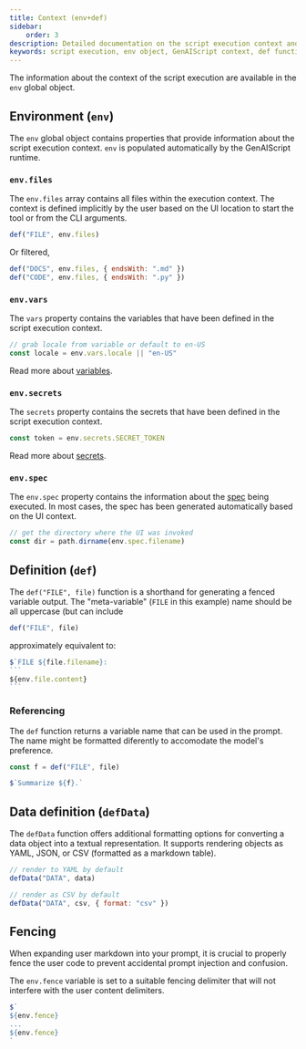 ```yaml
---
title: Context (env+def)
sidebar:
    order: 3
description: Detailed documentation on the script execution context and environment variables in GenAIScript.
keywords: script execution, env object, GenAIScript context, def function, env files
---
```


The information about the context of the script execution are available in the `env` global object.

## Environment (`env`)

The `env` global object contains properties that provide information about the script execution context.
`env` is populated automatically by the GenAIScript runtime.

### `env.files`

The `env.files` array contains all files within the execution context. The context is defined implicitly
by the user based on the UI location to start the tool or from the CLI arguments.

```js
def("FILE", env.files)
```

Or filtered,

```js
def("DOCS", env.files, { endsWith: ".md" })
def("CODE", env.files, { endsWith: ".py" })
```

### `env.vars`

The `vars` property contains the variables that have been defined in the script execution context.

```javascript
// grab locale from variable or default to en-US
const locale = env.vars.locale || "en-US"
```

Read more about [variables](/genaiscript/reference/scripts/variables).

### `env.secrets`

The `secrets` property contains the secrets that have been defined in the script execution context.

```javascript
const token = env.secrets.SECRET_TOKEN
```

Read more about [secrets](/genaiscript/reference/scripts/secrets).

### `env.spec`

The `env.spec` property contains the information about the [spec](/genaiscript/reference/scripts/spec) being executed.
In most cases, the spec has been generated automatically based on the UI context.

```js
// get the directory where the UI was invoked
const dir = path.dirname(env.spec.filename)
```

## Definition (`def`)

The `def("FILE", file)` function is a shorthand for generating a fenced variable output.
The "meta-variable" (`FILE` in this example) name should be all uppercase (but can include

```js
def("FILE", file)
```

approximately equivalent to:

````js
$`FILE ${file.filename}:
```
${env.file.content}
```
````

### Referencing

The `def` function returns a variable name that can be used in the prompt.
The name might be formatted diferently to accomodate the model's preference.

```js
const f = def("FILE", file)

$`Summarize ${f}.`
```

## Data definition (`defData`)

The `defData` function offers additional formatting options for converting a data object into a textual representation. It supports rendering objects as YAML, JSON, or CSV (formatted as a markdown table).

```js
// render to YAML by default
defData("DATA", data)

// render as CSV by default
defData("DATA", csv, { format: "csv" })
```

## Fencing

When expanding user markdown into your prompt, it is crucial to properly fence the user code to prevent accidental prompt injection and confusion.

The `env.fence` variable is set to a suitable fencing delimiter that will not interfere with the user content delimiters.

```js
$`
${env.fence}
...
${env.fence}
`
```

